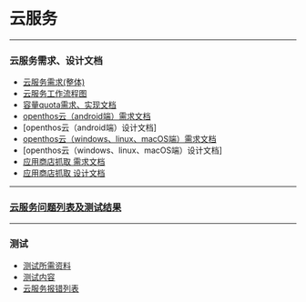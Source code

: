 
# 云服务
***
### 云服务需求、设计文档
- [云服务需求(整体)](https://github.com/openthos/app-testing-results/blob/master/%E6%B5%8B%E8%AF%95%E5%86%85%E5%AE%B9%E5%8F%8A%E7%BB%93%E6%9E%9C/%E5%8A%9F%E8%83%BD%E6%B5%8B%E8%AF%95%E7%9B%B8%E5%85%B3/%E4%BA%91%E6%9C%8D%E5%8A%A1/%E4%BA%91%E6%9C%8D%E5%8A%A1%E5%8A%9F%E8%83%BD%E9%9C%80%E6%B1%82.md)
- [云服务工作流程图](https://github.com/openthos/multiwin-analysis/tree/master/seafile)
- [容量quota需求、实现文档](https://github.com/openthos/multiwin-analysis/blob/master/seafile/Seafile%20project%20quota%20implementation.md)
- [openthos云（android端）需求文档](https://github.com/openthos/multiwin-analysis/blob/master/multiwindow/dongpeng/openthos_cloud_desktop_and_mobile_documents.md)
- [openthos云（android端）设计文档]
- [openthos云（windows、linux、macOS端）需求文档](https://github.com/zhangshanmin/openthos-cloud-client-doc/blob/master/Product_Requirements_Document_20190104.md)
- [openthos云（windows、linux、macOS端）设计文档]
- [应用商店抓取 需求文档](https://github.com/Midysen/googleplay/blob/master/需求文档.md)
- [应用商店抓取 设计文档](https://github.com/Midysen/googleplay/blob/master/详细设计.md)

***
### [云服务问题列表及测试结果](https://github.com/openthos/app-testing-results/blob/master/%E6%B5%8B%E8%AF%95%E5%86%85%E5%AE%B9%E5%8F%8A%E7%BB%93%E6%9E%9C/%E5%8A%9F%E8%83%BD%E6%B5%8B%E8%AF%95%E7%9B%B8%E5%85%B3/%E4%BA%91%E6%9C%8D%E5%8A%A1/%E4%BA%91%E6%9C%8D%E5%8A%A1%E4%BC%98%E5%85%88%E8%A7%A3%E5%86%B3%E9%97%AE%E9%A2%98%E5%88%97%E8%A1%A8.md)
***
### 测试
- [测试所需资料](https://github.com/openthos/app-testing-results/blob/master/%E6%B5%8B%E8%AF%95%E5%86%85%E5%AE%B9%E5%8F%8A%E7%BB%93%E6%9E%9C/%E5%8A%9F%E8%83%BD%E6%B5%8B%E8%AF%95%E7%9B%B8%E5%85%B3/%E4%BA%91%E6%9C%8D%E5%8A%A1/%E4%BA%91%E6%9C%8D%E5%8A%A1%E7%9B%B8%E5%85%B3%E8%B5%84%E6%96%99.md)
- [测试内容](https://github.com/openthos/app-testing-results/blob/master/%E6%B5%8B%E8%AF%95%E5%86%85%E5%AE%B9%E5%8F%8A%E7%BB%93%E6%9E%9C/%E5%8A%9F%E8%83%BD%E6%B5%8B%E8%AF%95%E7%9B%B8%E5%85%B3/%E4%BA%91%E6%9C%8D%E5%8A%A1/testresult/%E6%A8%A1%E6%9D%BF.md)
- [云服务报错列表](https://github.com/openthos/app-testing-results/blob/master/%E6%B5%8B%E8%AF%95%E5%86%85%E5%AE%B9%E5%8F%8A%E7%BB%93%E6%9E%9C/%E5%8A%9F%E8%83%BD%E6%B5%8B%E8%AF%95%E7%9B%B8%E5%85%B3/%E4%BA%91%E6%9C%8D%E5%8A%A1/%E4%BA%91%E6%9C%8D%E5%8A%A1%E6%8A%A5%E9%94%99%E5%88%97%E8%A1%A8.md)

